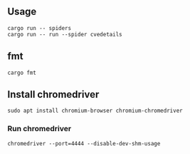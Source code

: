 ## Usage

```shell
cargo run -- spiders
cargo run -- run --spider cvedetails
```

## fmt

```shell
cargo fmt
```

## Install chromedriver

```shell
sudo apt install chromium-browser chromium-chromedriver
```

### Run chromedriver

```shell
chromedriver --port=4444 --disable-dev-shm-usage
```
